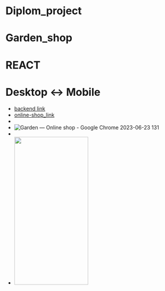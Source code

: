 # Diplom_project

# Garden_shop

# REACT

# Desktop <-> Mobile

- [backend link](https://github.com/AlexDolz/telran_project_backend_master)
- [online-shop_link](https://alexdolz.github.io/Garden_shop_Diplom_project_REACT/)
-
- ![Garden — Online shop - Google Chrome 2023-06-23 131](https://github.com/AlexDolz/Garden_shop_Diplom_project_REACT/assets/108806800/6c5f975d-6fc1-4dc3-b4cd-eec086d4b1be)
-
- <img src='https://github.com/AlexDolz/Garden_shop_Diplom_project_REACT/assets/108806800/ce8bf799-6072-4a76-b7a9-34f4c841535' width='200' height='400'>
